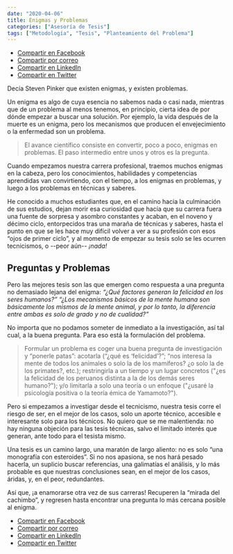 ```yaml
---
date: "2020-04-06"
title: Enigmas y Problemas
categories: ["Asesoría de Tesis"]
tags: ["Metodología", "Tesis", "Planteamiento del Problema"]
---
```


- [Compartir en Facebook](https://www.facebook.com/sharer/sharer.php?u=https%3A//www.martinvargas.org.pe/post/enigma/)
- [Compartir por correo](mailto:?subject=Interesante%20art%C3%ADculo&body=Comparto%20un%20art%C3%ADculo%20interesante...%20%0Ahttps%3A//www.martinvargas.org.pe/post/enigma/)
- [Compartir en LinkedIn](https://www.linkedin.com/shareArticle?mini=true&url=mailto%3A?subject=Interesante%2520art%25C3%25ADculo%26body=Comparto%2520un%2520art%25C3%25ADculo%2520interesante...%2520%250Ahttps%253A//www.martinvargas.org.pe/post/enigma/&title=Interesante%20art%C3%ADculo&summary=&source=)
- [Compartir en Twitter](https://twitter.com/intent/tweet?text=Les%20comparto%20un%20interesante%20art%C3%ADculo...%0Ahttps%3A//www.martinvargas.org.pe/post/enigma/)

Decía Steven Pinker que existen enigmas, y existen problemas.

Un enigma es algo de cuya esencia no sabemos nada o casi nada, mientras que de un problema al menos tenemos, en principio, cierta idea de por dónde empezar a buscar una solución. Por ejemplo, la vida después de la muerte es un enigma, pero los mecanismos que producen el envejecimiento o la enfermedad son un problema.


>El avance científico consiste en convertir, poco a poco, enigmas en problemas. El paso intermedio entre unos y otros es la pregunta. 


Cuando empezamos nuestra carrera profesional, traemos muchos enigmas en la cabeza, pero los conocimientos, habilidades y competencias aprendidas van convirtiendo, con el tiempo, a los enigmas en problemas, y luego a los problemas en técnicas y saberes. 


He conocido a muchos estudiantes que, en el camino hacia la culminación de sus estudios, dejan morir esa curiosidad que hacía que su carrera fuera una fuente de sorpresa y asombro constantes y acaban, en el noveno y décimo ciclo, entorpecidos tras una maraña de técnicas y saberes, hasta el punto en que se les hace muy difícil volver a ver a su profesión con esos “ojos de primer ciclo”, y al momento  de empezar su tesis solo se les ocurren tecnicismos, o --peor aún-- *¡nada!*


## Preguntas y Problemas
Pero las mejores tesis son las que emergen como respuesta a una pregunta no demasiado lejana del enigma: *“¿Qué factores generan la felicidad en los seres humanos?” “¿Los mecanismos básicos de la mente humana son básicamente los mismos de la mente animal, y por lo tanto, la diferencia entre ambas es solo de grado y no de cualidad?”*


No importa que no podamos someter de inmediato a la investigación, así tal cual, a la buena pregunta. Para eso está la formulación del problema. 

>Formular un problema es coger una buena pregunta de investigación y “ponerle patas”: acotarla (“¿qué es ‘felicidad’?”; “nos interesa la mente de todos los animales o solo la de los mamíferos? ¿o solo la de los primates?, etc.); restringirla a un tiempo y un lugar concretos ("¿es la felicidad de los peruanos distinta a la de los demás seres humano?"); y/o limitarla a solo una teoría o un enfoque ("¿usaré la psicología positiva o la teoría émica de Yamamoto?").


Pero si empezamos a investigar desde el tecnicismo, nuestra tesis corre el riesgo de ser, en el mejor de los casos, solo un aporte técnico, accesible e interesante solo para los técnicos. No quiero que se me malentienda: no hay ninguna objeción para las tesis técnicas, salvo el limitado interés que generan, ante todo para el tesista mismo. 


Una tesis es un camino largo, una maratón de largo aliento: no es solo “una monografía con esteroides”. Si no nos apasiona, se nos hará pesado hacerla, un suplicio buscar referencias, una galimatías el análisis, y lo más probable es que nuestras conclusiones sean, en el mejor de los casos, áridas, y, en el peor, redundantes. 


Así que, ¡a enamorarse otra vez de sus carreras! Recuperen la “mirada del cachimbo”, y regresen hasta encontrar una pregunta lo más cercana posible al enigma.

- [Compartir en Facebook](https://www.facebook.com/sharer/sharer.php?u=https%3A//www.martinvargas.org.pe/post/enigma/)
- [Compartir por correo](mailto:?subject=Interesante%20art%C3%ADculo&body=Comparto%20un%20art%C3%ADculo%20interesante...%20%0Ahttps%3A//www.martinvargas.org.pe/post/enigma/)
- [Compartir en LinkedIn](https://www.linkedin.com/shareArticle?mini=true&url=mailto%3A?subject=Interesante%2520art%25C3%25ADculo%26body=Comparto%2520un%2520art%25C3%25ADculo%2520interesante...%2520%250Ahttps%253A//www.martinvargas.org.pe/post/enigma/&title=Interesante%20art%C3%ADculo&summary=&source=)
- [Compartir en Twitter](https://twitter.com/intent/tweet?text=Les%20comparto%20un%20interesante%20art%C3%ADculo...%0Ahttps%3A//www.martinvargas.org.pe/post/enigma/)
